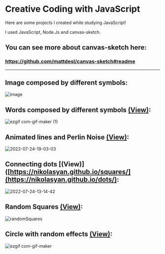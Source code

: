 # Creative Coding with JavaScript



Here are some projects I created while studying JavaScript!

I used JavaScript, Node.Js and canvas-sketch.

## You can see more about canvas-sketch here: 
### https://github.com/mattdesl/canvas-sketch#readme

-----------------------------------------------------------------------------------------------------

## Image composed by different symbols:

![image](https://user-images.githubusercontent.com/106313973/181138913-be76415b-8627-4868-b5c1-973b017b2250.gif)

## Words composed by different symbols [(View)](https://nikolasyan.github.io/words/):

![ezgif com-gif-maker (1)](https://user-images.githubusercontent.com/106313973/181137987-16b7a8c9-3d1a-4188-a258-143692c7df33.gif)

## Animated lines and Perlin Noise [(View)](https://nikolasyan.github.io/animatedLines/):

![2022-07-24-19-03-03](https://user-images.githubusercontent.com/106313973/180667609-9889d3d3-506a-486a-9c7f-341c50570557.gif)

## Connecting dots [(View)]([https://nikolasyan.github.io/squares/](https://nikolasyan.github.io/dots/):

![2022-07-24-13-14-42](https://user-images.githubusercontent.com/106313973/180656395-51506551-8e2d-47d8-864a-84d6477566fb.gif)

## Random Squares [(View)](https://nikolasyan.github.io/squares/):

![randomSquares](https://user-images.githubusercontent.com/106313973/180620495-022f7a68-e730-4c6f-9739-08d56e8f6615.gif)

## Circle with random effects [(View)](https://nikolasyan.github.io/circle/):

![ezgif com-gif-maker](https://user-images.githubusercontent.com/106313973/180620720-a1c56151-dca3-487d-a42b-bcc2a2aec21f.gif)

